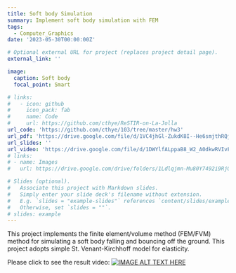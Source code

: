 ```yaml
---
title: Soft body Simulation
summary: Implement soft body simulation with FEM
tags:
  - Computer_Graphics
date: '2023-05-30T00:00:00Z'

# Optional external URL for project (replaces project detail page).
external_link: ''

image:
  caption: Soft body
  focal_point: Smart

# links:
#   - icon: github
#     icon_pack: fab
#     name: Code
#     url: https://github.com/cthye/ReSTIR-on-La-Jolla
url_code: 'https://github.com/cthye/103/tree/master/hw3'
url_pdf: 'https://drive.google.com/file/d/1VC4jhGl-ZukdK8I--He6smjthRQjSGeA/view?usp=drive_link'
url_slides: ''
url_video: 'https://drive.google.com/file/d/1DWYlfALppaB8_W2_A0dkwRVIvFWKN8KH/view?usp=sharing'
# links:
# - name: Images
#   url: https://drive.google.com/drive/folders/1Ldlqjmn-Mu80Y7492i9RjOTkFNoU9VAF?usp=sharing

# Slides (optional).
#   Associate this project with Markdown slides.
#   Simply enter your slide deck's filename without extension.
#   E.g. `slides = "example-slides"` references `content/slides/example-slides.md`.
#   Otherwise, set `slides = ""`.
# slides: example
---
```


This project implements the finite element/volume method (FEM/FVM) method for simulating a soft body falling and bouncing off the ground. This project adopts simple St. Venant-Kirchhoff model for elasticity.

Please click to see the result video:
[![IMAGE ALT TEXT HERE](featured.png)](https://drive.google.com/file/d/1DWYlfALppaB8_W2_A0dkwRVIvFWKN8KH/view?usp=sharing)
